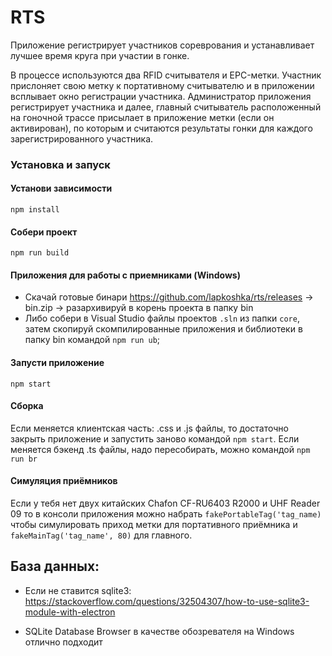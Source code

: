 # RTS

Приложение регистрирует участников сореврования и устанавливает лучшее время круга 
при участии в гонке.

В процессе используются два RFID считывателя и EPC-метки. Участник прислоняет
свою метку к портативному считывателю и в приложении всплывает окно регистрации участника.
Администратор приложения регистрирует участника и далее, главный считыватель 
расположенный на гоночной трассе присылает в приложение метки (если он активирован),
по которым и считаются результаты гонки для каждого зарегистрированного участника.

### Установка и запуск

#### Установи зависимости
`npm install`

#### Собери проект
`npm run build`

#### Приложения для работы с приемниками (Windows)
- Скачай готовые бинари https://github.com/lapkoshka/rts/releases -> bin.zip -> разархивируй 
в корень проекта в папку bin
- Либо собери в Visual Studio файлы проектов `.sln` из папки `core`, затем скопируй скомпилированные приложения
и библиотеки в папку bin командой  `npm run ub`;

#### Запусти приложение
`npm start`

#### Сборка
Если меняется клиентская часть: .css и .js файлы, то достаточно закрыть приложение
и запустить заново командой `npm start`. Если меняется бэкенд .ts файлы, надо пересобирать,
можно командой `npm run br`

#### Симуляция приёмников
Если у тебя нет двух китайских Chafon CF-RU6403 R2000 и UHF Reader 09 то в консоли приложения
можно набрать `fakePortableTag('tag_name)` чтобы симулировать приход метки для портативного 
приёмника и `fakeMainTag('tag_name', 80)` для главного.

## База данных:
- Если не ставится sqlite3:
https://stackoverflow.com/questions/32504307/how-to-use-sqlite3-module-with-electron

- SQLite Database Browser в качестве обозревателя на Windows отлично подходит
